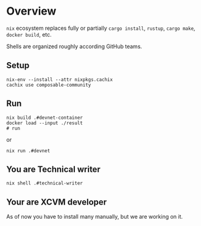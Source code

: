 # Overview

`nix` ecosystem replaces fully or partially `cargo install`, `rustup`, `cargo make`, `docker build`, etc.

Shells are organized roughly according GitHub teams.

## Setup

```shell
nix-env --install --attr nixpkgs.cachix
cachix use composable-community
```

## Run

```shell
nix build .#devnet-container
docker load --input ./result
# run 
```

or

```shell
nix run .#devnet
```


## You are Technical writer


```shell
nix shell .#technical-writer
```

## Your are XCVM developer

As of now you have to install many manually, but we are working on it.